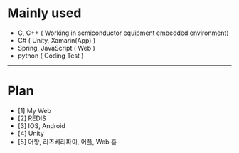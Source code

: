# Mainly used
* C, C++ ( Working in semiconductor equipment embedded environment)
* C# ( Unity, Xamarin(App) )
* Spring, JavaScript ( Web )
* python ( Coding Test )

---------------------------------------------------------------------
# Plan
* [1] My Web
* [2] REDIS
* [3] IOS, Android
* [4] Unity
* [5] 어항, 라즈베리파이, 어플, Web 흠
